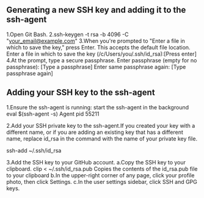 ## Generating a new SSH key and adding it to the ssh-agent

1.Open Git Bash.
2.ssh-keygen -t rsa -b 4096 -C "your_email@example.com"
3.When you're prompted to "Enter a file in which to save the key," press Enter. This accepts the default file location.
Enter a file in which to save the key (/c/Users/you/.ssh/id_rsa):[Press enter]
4.At the prompt, type a secure passphrase.
Enter passphrase (empty for no passphrase): [Type a passphrase]
Enter same passphrase again: [Type passphrase again]

## Adding your SSH key to the ssh-agent
1.Ensure the ssh-agent is running:
start the ssh-agent in the background
eval $(ssh-agent -s)
Agent pid 55211

2.Add your SSH private key to the ssh-agent.If you created your key with a different name, or if you are adding an existing key that has a different name, replace id_rsa in the command with the name of your private key file.

ssh-add ~/.ssh/id_rsa

3.Add the SSH key to your GitHub account.
a.Copy the SSH key to your clipboard.
clip < ~/.ssh/id_rsa.pub
Copies the contents of the id_rsa.pub file to your clipboard
b.In the upper-right corner of any page, click your profile photo, then click Settings.
c.In the user settings sidebar, click SSH and GPG keys.
